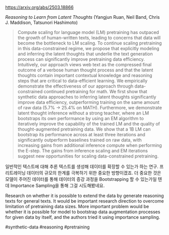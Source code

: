 https://arxiv.org/abs/2503.18866

*Reasoning to Learn from Latent Thoughts* (Yangjun Ruan, Neil Band, Chris J. Maddison, Tatsunori Hashimoto)

> Compute scaling for language model (LM) pretraining has outpaced the growth of human-written texts, leading to concerns that data will become the bottleneck to LM scaling. To continue scaling pretraining in this data-constrained regime, we propose that explicitly modeling and inferring the latent thoughts that underlie the text generation process can significantly improve pretraining data efficiency. Intuitively, our approach views web text as the compressed final outcome of a verbose human thought process and that the latent thoughts contain important contextual knowledge and reasoning steps that are critical to data-efficient learning. We empirically demonstrate the effectiveness of our approach through data-constrained continued pretraining for math. We first show that synthetic data approaches to inferring latent thoughts significantly improve data efficiency, outperforming training on the same amount of raw data (5.7\% $\rightarrow$ 25.4\% on MATH). Furthermore, we demonstrate latent thought inference without a strong teacher, where an LM bootstraps its own performance by using an EM algorithm to iteratively improve the capability of the trained LM and the quality of thought-augmented pretraining data. We show that a 1B LM can bootstrap its performance across at least three iterations and significantly outperform baselines trained on raw data, with increasing gains from additional inference compute when performing the E-step. The gains from inference scaling and EM iterations suggest new opportunities for scaling data-constrained pretraining.

일반적인 텍스트에 대해 추론 텍스트를 생성해 데이터를 확장할 수 있는가 하는 연구. 프리트레이닝 데이터의 규모의 한계를 극복하기 위한 중요한 방향이겠죠. 더 중요한 것은 모델이 주어진 데이터를 통해 데이터의 증강 과정을 Bootstrapping 할 수 있는가일 텐데 Importance Sampling을 통해 그걸 시도해봤네요.

<english>
Research on whether it is possible to extend the data by generate reasoning texts for general texts. It would be important research direction to overcome limitation of pretraining data sizes. More important problem would be whether it is possible for model to bootstrap data augmentation processes for given data by itself, and the authors tried it using importance sampling.
</english>

#synthetic-data #reasoning #pretraining 